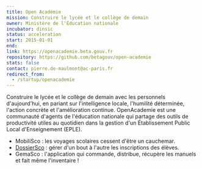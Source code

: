 ```yaml
---
title: Open Académie
mission: Construire le lycée et le collège de demain
owner: Ministère de l'Éducation nationale
incubator: dinsic
status: acceleration
start: 2015-01-01
end:
link: https://openacademie.beta.gouv.fr
repository: https://github.com/betagouv/open-academie
stats: false
contact: pierre.de-maulmont@ac-paris.fr
redirect_from:
  - /startup/openacademie
---
```


Construire le lycée et le collège de demain avec les personnels d'aujourd'hui, en pariant sur l'intelligence locale, l'humilité déterminée, l'action concrète et l'amélioration continue. OpenAcademie est une communauté d'agents de l'éducation nationale qui partage des outils de productivité utiles au quotidien dans la gestion d'un Établissement Public Local d'Enseignement (EPLE).

- MobiliSco : les voyages scolaires cessent d'être un cauchemar.
- <a href="https://beta.gouv.fr/startup/dossiersco.html">DossierSco</a> : gérer d'un bout à l'autre les inscriptions des élèves.
- GemaSco : l'application qui commande, distribue, récupère les manuels et fait même l'inventaire !
